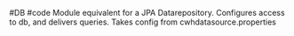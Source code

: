 #DB #code 
Module equivalent for a JPA Datarepository. 
Configures access to db, and delivers queries. 
Takes config from cwhdatasource.properties